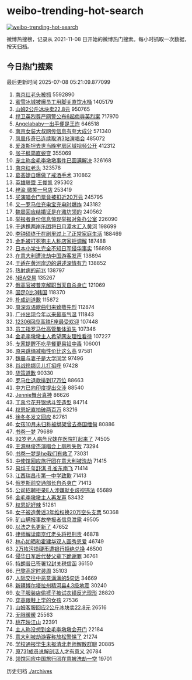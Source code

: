 # weibo-trending-hot-search

[![weibo-trending-hot-search](https://github.com/ameizi/weibo-trending-hot-search/actions/workflows/ci.yml/badge.svg)](https://github.com/ameizi/weibo-trending-hot-search/actions/workflows/ci.yml)

微博热搜榜，记录从 2021-11-08 日开始的微博热门搜索。每小时抓取一次数据，按天[归档](./archives)。

## 今日热门搜索

<!-- BEGIN --> 
最后更新时间 2025-07-08 05:21:09.877099 
1. [南京红老头被抓](https://s.weibo.com/weibo?q=%23%E5%8D%97%E4%BA%AC%E7%BA%A2%E8%80%81%E5%A4%B4%E8%A2%AB%E6%8A%93%23&t=31&band_rank=1&Refer=top) 5592890
1. [蜜雪冰城被曝员工用脚关直饮水桶](https://s.weibo.com/weibo?q=%23%E8%9C%9C%E9%9B%AA%E5%86%B0%E5%9F%8E%E8%A2%AB%E6%9B%9D%E5%91%98%E5%B7%A5%E7%94%A8%E8%84%9A%E5%85%B3%E7%9B%B4%E9%A5%AE%E6%B0%B4%E6%A1%B6%23&t=31&band_rank=4&Refer=top) 1405179
1. [山姆2公斤冰块卖22.8元](https://s.weibo.com/weibo?q=%23%E5%B1%B1%E5%A7%862%E5%85%AC%E6%96%A4%E5%86%B0%E5%9D%97%E5%8D%9622.8%E5%85%83%23&t=31&band_rank=2&Refer=top) 950765
1. [捍卫英烈尊严网警公布6起侮辱英烈案](https://s.weibo.com/weibo?q=%23%E6%8D%8D%E5%8D%AB%E8%8B%B1%E7%83%88%E5%B0%8A%E4%B8%A5%E7%BD%91%E8%AD%A6%E5%85%AC%E5%B8%836%E8%B5%B7%E4%BE%AE%E8%BE%B1%E8%8B%B1%E7%83%88%E6%A1%88%23&t=31&band_rank=3&Refer=top) 717970
1. [Angelababy一出手便是王炸](https://s.weibo.com/weibo?q=%23Angelababy%E4%B8%80%E5%87%BA%E6%89%8B%E4%BE%BF%E6%98%AF%E7%8E%8B%E7%82%B8%23&t=31&band_rank=5&Refer=top) 646518
1. [南京女装大叔网传信息有夸大成分](https://s.weibo.com/weibo?q=%23%E5%8D%97%E4%BA%AC%E5%A5%B3%E8%A3%85%E5%A4%A7%E5%8F%94%E7%BD%91%E4%BC%A0%E4%BF%A1%E6%81%AF%E6%9C%89%E5%A4%B8%E5%A4%A7%E6%88%90%E5%88%86%23&t=31&band_rank=6&Refer=top) 571340
1. [凤凰传奇已连续取消3站演唱会](https://s.weibo.com/weibo?q=%23%E5%87%A4%E5%87%B0%E4%BC%A0%E5%A5%87%E5%B7%B2%E8%BF%9E%E7%BB%AD%E5%8F%96%E6%B6%883%E7%AB%99%E6%BC%94%E5%94%B1%E4%BC%9A%23&t=31&band_rank=7&Refer=top) 485072
1. [爱泼斯坦去世当晚牢房区域视频公开](https://s.weibo.com/weibo?q=%23%E7%88%B1%E6%B3%BC%E6%96%AF%E5%9D%A6%E5%8E%BB%E4%B8%96%E5%BD%93%E6%99%9A%E7%89%A2%E6%88%BF%E5%8C%BA%E5%9F%9F%E8%A7%86%E9%A2%91%E5%85%AC%E5%BC%80%23&t=31&band_rank=8&Refer=top) 412312
1. [张子枫简直蜕变](https://s.weibo.com/weibo?q=%E5%BC%A0%E5%AD%90%E6%9E%AB%E7%AE%80%E7%9B%B4%E8%9C%95%E5%8F%98&t=31&band_rank=9&Refer=top) 355069
1. [宠主称金毛李墩墩事件已圆满解决](https://s.weibo.com/weibo?q=%23%E5%AE%A0%E4%B8%BB%E7%A7%B0%E9%87%91%E6%AF%9B%E6%9D%8E%E5%A2%A9%E5%A2%A9%E4%BA%8B%E4%BB%B6%E5%B7%B2%E5%9C%86%E6%BB%A1%E8%A7%A3%E5%86%B3%23&t=31&band_rank=10&Refer=top) 326168
1. [南京红老头](https://s.weibo.com/weibo?q=%E5%8D%97%E4%BA%AC%E7%BA%A2%E8%80%81%E5%A4%B4&t=31&band_rank=11&Refer=top) 323578
1. [葛荟婕自曝做了戒酒手术](https://s.weibo.com/weibo?q=%23%E8%91%9B%E8%8D%9F%E5%A9%95%E8%87%AA%E6%9B%9D%E5%81%9A%E4%BA%86%E6%88%92%E9%85%92%E6%89%8B%E6%9C%AF%23&t=31&band_rank=12&Refer=top) 310862
1. [英雄联盟 王俊凯](https://s.weibo.com/weibo?q=%E8%8B%B1%E9%9B%84%E8%81%94%E7%9B%9F%20%E7%8E%8B%E4%BF%8A%E5%87%AF&t=31&band_rank=13&Refer=top) 295302
1. [梓渝 微笑一号店](https://s.weibo.com/weibo?q=%E6%A2%93%E6%B8%9D%20%E5%BE%AE%E7%AC%91%E4%B8%80%E5%8F%B7%E5%BA%97&t=31&band_rank=14&Refer=top) 253419
1. [买演唱会门票竟被扣近20万元](https://s.weibo.com/weibo?q=%23%E4%B9%B0%E6%BC%94%E5%94%B1%E4%BC%9A%E9%97%A8%E7%A5%A8%E7%AB%9F%E8%A2%AB%E6%89%A3%E8%BF%9120%E4%B8%87%E5%85%83%23&t=31&band_rank=15&Refer=top) 245795
1. [又一罗马仕充电宝充电时爆炸](https://s.weibo.com/weibo?q=%23%E5%8F%88%E4%B8%80%E7%BD%97%E9%A9%AC%E4%BB%95%E5%85%85%E7%94%B5%E5%AE%9D%E5%85%85%E7%94%B5%E6%97%B6%E7%88%86%E7%82%B8%23&t=31&band_rank=16&Refer=top) 243182
1. [魏晨回应结婚证是在潍坊领的](https://s.weibo.com/weibo?q=%23%E9%AD%8F%E6%99%A8%E5%9B%9E%E5%BA%94%E7%BB%93%E5%A9%9A%E8%AF%81%E6%98%AF%E5%9C%A8%E6%BD%8D%E5%9D%8A%E9%A2%86%E7%9A%84%23&t=31&band_rank=17&Refer=top) 240562
1. [举报者身份信息惊现举报对象办公室](https://s.weibo.com/weibo?q=%23%E4%B8%BE%E6%8A%A5%E8%80%85%E8%BA%AB%E4%BB%BD%E4%BF%A1%E6%81%AF%E6%83%8A%E7%8E%B0%E4%B8%BE%E6%8A%A5%E5%AF%B9%E8%B1%A1%E5%8A%9E%E5%85%AC%E5%AE%A4%23&t=31&band_rank=26&Refer=top) 226090
1. [于适携两岸乐团将日月潭水汇入黄河](https://s.weibo.com/weibo?q=%23%E4%BA%8E%E9%80%82%E6%90%BA%E4%B8%A4%E5%B2%B8%E4%B9%90%E5%9B%A2%E5%B0%86%E6%97%A5%E6%9C%88%E6%BD%AD%E6%B0%B4%E6%B1%87%E5%85%A5%E9%BB%84%E6%B2%B3%23&t=31&band_rank=18&Refer=top) 198699
1. [李钟硕终于在剧里过上了正常家庭生活](https://s.weibo.com/weibo?q=%E6%9D%8E%E9%92%9F%E7%A1%95%E7%BB%88%E4%BA%8E%E5%9C%A8%E5%89%A7%E9%87%8C%E8%BF%87%E4%B8%8A%E4%BA%86%E6%AD%A3%E5%B8%B8%E5%AE%B6%E5%BA%AD%E7%94%9F%E6%B4%BB&t=31&band_rank=19&Refer=top) 188469
1. [金毛被打死狗主人称店家拒调解](https://s.weibo.com/weibo?q=%23%E9%87%91%E6%AF%9B%E8%A2%AB%E6%89%93%E6%AD%BB%E7%8B%97%E4%B8%BB%E4%BA%BA%E7%A7%B0%E5%BA%97%E5%AE%B6%E6%8B%92%E8%B0%83%E8%A7%A3%23&t=31&band_rank=20&Refer=top) 187488
1. [日本小学生完全不知日军侵华事实](https://s.weibo.com/weibo?q=%23%E6%97%A5%E6%9C%AC%E5%B0%8F%E5%AD%A6%E7%94%9F%E5%AE%8C%E5%85%A8%E4%B8%8D%E7%9F%A5%E6%97%A5%E5%86%9B%E4%BE%B5%E5%8D%8E%E4%BA%8B%E5%AE%9E%23&t=31&band_rank=21&Refer=top) 156898
1. [在意大利遭洗劫中国游客发声](https://s.weibo.com/weibo?q=%23%E5%9C%A8%E6%84%8F%E5%A4%A7%E5%88%A9%E9%81%AD%E6%B4%97%E5%8A%AB%E4%B8%AD%E5%9B%BD%E6%B8%B8%E5%AE%A2%E5%8F%91%E5%A3%B0%23&t=31&band_rank=22&Refer=top) 138894
1. [于适在黄河岸边的讲述深情有力](https://s.weibo.com/weibo?q=%23%E4%BA%8E%E9%80%82%E5%9C%A8%E9%BB%84%E6%B2%B3%E5%B2%B8%E8%BE%B9%E7%9A%84%E8%AE%B2%E8%BF%B0%E6%B7%B1%E6%83%85%E6%9C%89%E5%8A%9B%23&t=31&band_rank=23&Refer=top) 138852
1. [热射病的前兆](https://s.weibo.com/weibo?q=%23%E7%83%AD%E5%B0%84%E7%97%85%E7%9A%84%E5%89%8D%E5%85%86%23&t=31&band_rank=24&Refer=top) 138797
1. [NBA交易](https://s.weibo.com/weibo?q=%23NBA%E4%BA%A4%E6%98%93%23&t=31&band_rank=25&Refer=top) 135267
1. [俄高官被普京解职当天自杀身亡](https://s.weibo.com/weibo?q=%23%E4%BF%84%E9%AB%98%E5%AE%98%E8%A2%AB%E6%99%AE%E4%BA%AC%E8%A7%A3%E8%81%8C%E5%BD%93%E5%A4%A9%E8%87%AA%E6%9D%80%E8%BA%AB%E4%BA%A1%23&t=31&band_rank=26&Refer=top) 121069
1. [国足0比3韩国](https://s.weibo.com/weibo?q=%23%E5%9B%BD%E8%B6%B30%E6%AF%943%E9%9F%A9%E5%9B%BD%23&t=31&band_rank=27&Refer=top) 118370
1. [朴成训道歉](https://s.weibo.com/weibo?q=%E6%9C%B4%E6%88%90%E8%AE%AD%E9%81%93%E6%AD%89&t=31&band_rank=28&Refer=top) 115872
1. [周深双语歌曲归来致敬先烈](https://s.weibo.com/weibo?q=%23%E5%91%A8%E6%B7%B1%E5%8F%8C%E8%AF%AD%E6%AD%8C%E6%9B%B2%E5%BD%92%E6%9D%A5%E8%87%B4%E6%95%AC%E5%85%88%E7%83%88%23&t=31&band_rank=29&Refer=top) 112874
1. [广州出现今年以来最高气温](https://s.weibo.com/weibo?q=%23%E5%B9%BF%E5%B7%9E%E5%87%BA%E7%8E%B0%E4%BB%8A%E5%B9%B4%E4%BB%A5%E6%9D%A5%E6%9C%80%E9%AB%98%E6%B0%94%E6%B8%A9%23&t=31&band_rank=30&Refer=top) 111843
1. [12306回应高铁F座最受欢迎](https://s.weibo.com/weibo?q=%2312306%E5%9B%9E%E5%BA%94%E9%AB%98%E9%93%81F%E5%BA%A7%E6%9C%80%E5%8F%97%E6%AC%A2%E8%BF%8E%23&t=31&band_rank=31&Refer=top) 107448
1. [员工指罗马仕高管集体消失](https://s.weibo.com/weibo?q=%23%E5%91%98%E5%B7%A5%E6%8C%87%E7%BD%97%E9%A9%AC%E4%BB%95%E9%AB%98%E7%AE%A1%E9%9B%86%E4%BD%93%E6%B6%88%E5%A4%B1%23&t=31&band_rank=9&Refer=top) 107346
1. [金毛李墩墩主人希望网友理性看待](https://s.weibo.com/weibo?q=%23%E9%87%91%E6%AF%9B%E6%9D%8E%E5%A2%A9%E5%A2%A9%E4%B8%BB%E4%BA%BA%E5%B8%8C%E6%9C%9B%E7%BD%91%E5%8F%8B%E7%90%86%E6%80%A7%E7%9C%8B%E5%BE%85%23&t=31&band_rank=10&Refer=top) 107227
1. [专家提醒不吃早餐更易铅中毒](https://s.weibo.com/weibo?q=%23%E4%B8%93%E5%AE%B6%E6%8F%90%E9%86%92%E4%B8%8D%E5%90%83%E6%97%A9%E9%A4%90%E6%9B%B4%E6%98%93%E9%93%85%E4%B8%AD%E6%AF%92%23&t=31&band_rank=15&Refer=top) 106001
1. [原来跳绳减脂性价比这么高](https://s.weibo.com/weibo?q=%23%E5%8E%9F%E6%9D%A5%E8%B7%B3%E7%BB%B3%E5%87%8F%E8%84%82%E6%80%A7%E4%BB%B7%E6%AF%94%E8%BF%99%E4%B9%88%E9%AB%98%23&t=31&band_rank=32&Refer=top) 97581
1. [魏晨与妻子是大学同学](https://s.weibo.com/weibo?q=%23%E9%AD%8F%E6%99%A8%E4%B8%8E%E5%A6%BB%E5%AD%90%E6%98%AF%E5%A4%A7%E5%AD%A6%E5%90%8C%E5%AD%A6%23&t=31&band_rank=33&Refer=top) 97496
1. [肖战玲娜贝儿打招呼](https://s.weibo.com/weibo?q=%E8%82%96%E6%88%98%E7%8E%B2%E5%A8%9C%E8%B4%9D%E5%84%BF%E6%89%93%E6%8B%9B%E5%91%BC&t=31&band_rank=34&Refer=top) 97428
1. [华策道歉](https://s.weibo.com/weibo?q=%23%E5%8D%8E%E7%AD%96%E9%81%93%E6%AD%89%23&t=31&band_rank=35&Refer=top) 90330
1. [罗马仕退款排到17万位](https://s.weibo.com/weibo?q=%23%E7%BD%97%E9%A9%AC%E4%BB%95%E9%80%80%E6%AC%BE%E6%8E%92%E5%88%B017%E4%B8%87%E4%BD%8D%23&t=31&band_rank=36&Refer=top) 88663
1. [中方已向印度提出交涉](https://s.weibo.com/weibo?q=%23%E4%B8%AD%E6%96%B9%E5%B7%B2%E5%90%91%E5%8D%B0%E5%BA%A6%E6%8F%90%E5%87%BA%E4%BA%A4%E6%B6%89%23&t=31&band_rank=37&Refer=top) 88540
1. [Jennie舞台真神](https://s.weibo.com/weibo?q=%23Jennie%E8%88%9E%E5%8F%B0%E7%9C%9F%E7%A5%9E%23&t=31&band_rank=38&Refer=top) 86626
1. [丁禹兮花开锦绣斗笠造型](https://s.weibo.com/weibo?q=%23%E4%B8%81%E7%A6%B9%E5%85%AE%E8%8A%B1%E5%BC%80%E9%94%A6%E7%BB%A3%E6%96%97%E7%AC%A0%E9%80%A0%E5%9E%8B%23&t=31&band_rank=39&Refer=top) 84714
1. [权恩妃直拍破两百万](https://s.weibo.com/weibo?q=%23%E6%9D%83%E6%81%A9%E5%A6%83%E7%9B%B4%E6%8B%8D%E7%A0%B4%E4%B8%A4%E7%99%BE%E4%B8%87%23&t=31&band_rank=40&Refer=top) 83216
1. [徐冬冬发文回应](https://s.weibo.com/weibo?q=%E5%BE%90%E5%86%AC%E5%86%AC%E5%8F%91%E6%96%87%E5%9B%9E%E5%BA%94&t=31&band_rank=41&Refer=top) 82761
1. [女孩10月未归称被绑架曾去泰国缅甸](https://s.weibo.com/weibo?q=%23%E5%A5%B3%E5%AD%A910%E6%9C%88%E6%9C%AA%E5%BD%92%E7%A7%B0%E8%A2%AB%E7%BB%91%E6%9E%B6%E6%9B%BE%E5%8E%BB%E6%B3%B0%E5%9B%BD%E7%BC%85%E7%94%B8%23&t=31&band_rank=42&Refer=top) 80886
1. [书卷一梦](https://s.weibo.com/weibo?q=%E4%B9%A6%E5%8D%B7%E4%B8%80%E6%A2%A6&t=31&band_rank=43&Refer=top) 79689
1. [92岁老人病危兄妹在医院打起来了](https://s.weibo.com/weibo?q=%2392%E5%B2%81%E8%80%81%E4%BA%BA%E7%97%85%E5%8D%B1%E5%85%84%E5%A6%B9%E5%9C%A8%E5%8C%BB%E9%99%A2%E6%89%93%E8%B5%B7%E6%9D%A5%E4%BA%86%23&t=31&band_rank=44&Refer=top) 74505
1. [王源林俊杰演唱会上厕所失败](https://s.weibo.com/weibo?q=%E7%8E%8B%E6%BA%90%E6%9E%97%E4%BF%8A%E6%9D%B0%E6%BC%94%E5%94%B1%E4%BC%9A%E4%B8%8A%E5%8E%95%E6%89%80%E5%A4%B1%E8%B4%A5&t=31&band_rank=45&Refer=top) 73294
1. [书卷一梦是he我们有救了](https://s.weibo.com/weibo?q=%E4%B9%A6%E5%8D%B7%E4%B8%80%E6%A2%A6%E6%98%AFhe%E6%88%91%E4%BB%AC%E6%9C%89%E6%95%91%E4%BA%86&t=31&band_rank=46&Refer=top) 73031
1. [中使馆回应旅行团在意大利被洗劫](https://s.weibo.com/weibo?q=%23%E4%B8%AD%E4%BD%BF%E9%A6%86%E5%9B%9E%E5%BA%94%E6%97%85%E8%A1%8C%E5%9B%A2%E5%9C%A8%E6%84%8F%E5%A4%A7%E5%88%A9%E8%A2%AB%E6%B4%97%E5%8A%AB%23&t=31&band_rank=47&Refer=top) 71415
1. [易烊千玺舒淇 孔雀东南飞](https://s.weibo.com/weibo?q=%E6%98%93%E7%83%8A%E5%8D%83%E7%8E%BA%E8%88%92%E6%B7%87%20%E5%AD%94%E9%9B%80%E4%B8%9C%E5%8D%97%E9%A3%9E&t=31&band_rank=48&Refer=top) 71414
1. [江西瑞昌市第一中学致歉](https://s.weibo.com/weibo?q=%23%E6%B1%9F%E8%A5%BF%E7%91%9E%E6%98%8C%E5%B8%82%E7%AC%AC%E4%B8%80%E4%B8%AD%E5%AD%A6%E8%87%B4%E6%AD%89%23&t=31&band_rank=49&Refer=top) 71413
1. [俄罗斯前交通部长自杀身亡](https://s.weibo.com/weibo?q=%23%E4%BF%84%E7%BD%97%E6%96%AF%E5%89%8D%E4%BA%A4%E9%80%9A%E9%83%A8%E9%95%BF%E8%87%AA%E6%9D%80%E8%BA%AB%E4%BA%A1%23&t=31&band_rank=50&Refer=top) 71413
1. [公司招聘拒录E人涉嫌就业歧视违法](https://s.weibo.com/weibo?q=%23%E5%85%AC%E5%8F%B8%E6%8B%9B%E8%81%98%E6%8B%92%E5%BD%95E%E4%BA%BA%E6%B6%89%E5%AB%8C%E5%B0%B1%E4%B8%9A%E6%AD%A7%E8%A7%86%E8%BF%9D%E6%B3%95%23&t=31&band_rank=30&Refer=top) 65689
1. [金毛李墩墩主人再发声](https://s.weibo.com/weibo?q=%23%E9%87%91%E6%AF%9B%E6%9D%8E%E5%A2%A9%E5%A2%A9%E4%B8%BB%E4%BA%BA%E5%86%8D%E5%8F%91%E5%A3%B0%23&t=31&band_rank=33&Refer=top) 53432
1. [权恩妃好辣](https://s.weibo.com/weibo?q=%E6%9D%83%E6%81%A9%E5%A6%83%E5%A5%BD%E8%BE%A3&t=31&band_rank=12&Refer=top) 51261
1. [女子被造黄谣3年维权换20万空头支票](https://s.weibo.com/weibo?q=%23%E5%A5%B3%E5%AD%90%E8%A2%AB%E9%80%A0%E9%BB%84%E8%B0%A33%E5%B9%B4%E7%BB%B4%E6%9D%83%E6%8D%A220%E4%B8%87%E7%A9%BA%E5%A4%B4%E6%94%AF%E7%A5%A8%23&t=31&band_rank=32&Refer=top) 50368
1. [矿山瞒报事故举报者信息泄露](https://s.weibo.com/weibo?q=%23%E7%9F%BF%E5%B1%B1%E7%9E%92%E6%8A%A5%E4%BA%8B%E6%95%85%E4%B8%BE%E6%8A%A5%E8%80%85%E4%BF%A1%E6%81%AF%E6%B3%84%E9%9C%B2%23&t=31&band_rank=10&Refer=top) 49505
1. [以法之名更新了](https://s.weibo.com/weibo?q=%E4%BB%A5%E6%B3%95%E4%B9%8B%E5%90%8D%E6%9B%B4%E6%96%B0%E4%BA%86&t=31&band_rank=42&Refer=top) 47652
1. [律师解读南京红老头将担刑责](https://s.weibo.com/weibo?q=%23%E5%BE%8B%E5%B8%88%E8%A7%A3%E8%AF%BB%E5%8D%97%E4%BA%AC%E7%BA%A2%E8%80%81%E5%A4%B4%E5%B0%86%E6%8B%85%E5%88%91%E8%B4%A3%23&t=31&band_rank=44&Refer=top) 46878
1. [林心如晒和霍建华双人画秀恩爱](https://s.weibo.com/weibo?q=%23%E6%9E%97%E5%BF%83%E5%A6%82%E6%99%92%E5%92%8C%E9%9C%8D%E5%BB%BA%E5%8D%8E%E5%8F%8C%E4%BA%BA%E7%94%BB%E7%A7%80%E6%81%A9%E7%88%B1%23&t=31&band_rank=45&Refer=top) 46749
1. [2万枚污损硬币遭银行拒绝兑换](https://s.weibo.com/weibo?q=%232%E4%B8%87%E6%9E%9A%E6%B1%A1%E6%8D%9F%E7%A1%AC%E5%B8%81%E9%81%AD%E9%93%B6%E8%A1%8C%E6%8B%92%E7%BB%9D%E5%85%91%E6%8D%A2%23&t=31&band_rank=46&Refer=top) 46500
1. [侵华日军后代替父辈下跪谢罪](https://s.weibo.com/weibo?q=%23%E4%BE%B5%E5%8D%8E%E6%97%A5%E5%86%9B%E5%90%8E%E4%BB%A3%E6%9B%BF%E7%88%B6%E8%BE%88%E4%B8%8B%E8%B7%AA%E8%B0%A2%E7%BD%AA%23&t=31&band_rank=26&Refer=top) 36761
1. [特朗普已签署12封关税信函](https://s.weibo.com/weibo?q=%23%E7%89%B9%E6%9C%97%E6%99%AE%E5%B7%B2%E7%AD%BE%E7%BD%B212%E5%B0%81%E5%85%B3%E7%A8%8E%E4%BF%A1%E5%87%BD%23&t=31&band_rank=39&Refer=top) 36150
1. [巴黎高定时装周](https://s.weibo.com/weibo?q=%E5%B7%B4%E9%BB%8E%E9%AB%98%E5%AE%9A%E6%97%B6%E8%A3%85%E5%91%A8&t=31&band_rank=30&Refer=top) 35103
1. [人际交往中恶意满满的5句话](https://s.weibo.com/weibo?q=%23%E4%BA%BA%E9%99%85%E4%BA%A4%E5%BE%80%E4%B8%AD%E6%81%B6%E6%84%8F%E6%BB%A1%E6%BB%A1%E7%9A%845%E5%8F%A5%E8%AF%9D%23&t=31&band_rank=31&Refer=top) 34669
1. [新疆博尔塔拉州精河县4.3级地震](https://s.weibo.com/weibo?q=%23%E6%96%B0%E7%96%86%E5%8D%9A%E5%B0%94%E5%A1%94%E6%8B%89%E5%B7%9E%E7%B2%BE%E6%B2%B3%E5%8E%BF4.3%E7%BA%A7%E5%9C%B0%E9%9C%87%23&t=31&band_rank=16&Refer=top) 30240
1. [女子服装店偷裤子被试衣镜反光现形](https://s.weibo.com/weibo?q=%23%E5%A5%B3%E5%AD%90%E6%9C%8D%E8%A3%85%E5%BA%97%E5%81%B7%E8%A3%A4%E5%AD%90%E8%A2%AB%E8%AF%95%E8%A1%A3%E9%95%9C%E5%8F%8D%E5%85%89%E7%8E%B0%E5%BD%A2%23&t=31&band_rank=38&Refer=top) 28820
1. [穿高跟鞋上学的女孩](https://s.weibo.com/weibo?q=%E7%A9%BF%E9%AB%98%E8%B7%9F%E9%9E%8B%E4%B8%8A%E5%AD%A6%E7%9A%84%E5%A5%B3%E5%AD%A9&t=31&band_rank=41&Refer=top) 27536
1. [山姆客服回应2公斤冰块卖22.8元](https://s.weibo.com/weibo?q=%23%E5%B1%B1%E5%A7%86%E5%AE%A2%E6%9C%8D%E5%9B%9E%E5%BA%942%E5%85%AC%E6%96%A4%E5%86%B0%E5%9D%97%E5%8D%9622.8%E5%85%83%23&t=31&band_rank=44&Refer=top) 26516
1. [无限暖暖](https://s.weibo.com/weibo?q=%E6%97%A0%E9%99%90%E6%9A%96%E6%9A%96&t=31&band_rank=48&Refer=top) 25563
1. [桃花映江山](https://s.weibo.com/weibo?q=%E6%A1%83%E8%8A%B1%E6%98%A0%E6%B1%9F%E5%B1%B1&t=31&band_rank=41&Refer=top) 22391
1. [主人称没想到金毛李墩墩会开门](https://s.weibo.com/weibo?q=%23%E4%B8%BB%E4%BA%BA%E7%A7%B0%E6%B2%A1%E6%83%B3%E5%88%B0%E9%87%91%E6%AF%9B%E6%9D%8E%E5%A2%A9%E5%A2%A9%E4%BC%9A%E5%BC%80%E9%97%A8%23&t=31&band_rank=47&Refer=top) 22184
1. [意大利被劫游客称放松警惕了](https://s.weibo.com/weibo?q=%23%E6%84%8F%E5%A4%A7%E5%88%A9%E8%A2%AB%E5%8A%AB%E6%B8%B8%E5%AE%A2%E7%A7%B0%E6%94%BE%E6%9D%BE%E8%AD%A6%E6%83%95%E4%BA%86%23&t=31&band_rank=27&Refer=top) 21274
1. [学校通报学生未报清北老师解散群聊](https://s.weibo.com/weibo?q=%23%E5%AD%A6%E6%A0%A1%E9%80%9A%E6%8A%A5%E5%AD%A6%E7%94%9F%E6%9C%AA%E6%8A%A5%E6%B8%85%E5%8C%97%E8%80%81%E5%B8%88%E8%A7%A3%E6%95%A3%E7%BE%A4%E8%81%8A%23&t=31&band_rank=49&Refer=top) 20885
1. [原731成员说解剖活人才有意义](https://s.weibo.com/weibo?q=%23%E5%8E%9F731%E6%88%90%E5%91%98%E8%AF%B4%E8%A7%A3%E5%89%96%E6%B4%BB%E4%BA%BA%E6%89%8D%E6%9C%89%E6%84%8F%E4%B9%89%23&t=31&band_rank=34&Refer=top) 20784
1. [领馆回应中国旅行团在意被洗劫一空](https://s.weibo.com/weibo?q=%23%E9%A2%86%E9%A6%86%E5%9B%9E%E5%BA%94%E4%B8%AD%E5%9B%BD%E6%97%85%E8%A1%8C%E5%9B%A2%E5%9C%A8%E6%84%8F%E8%A2%AB%E6%B4%97%E5%8A%AB%E4%B8%80%E7%A9%BA%23&t=31&band_rank=39&Refer=top) 19701
<!-- END -->

历史归档 [./archives](./archives)

